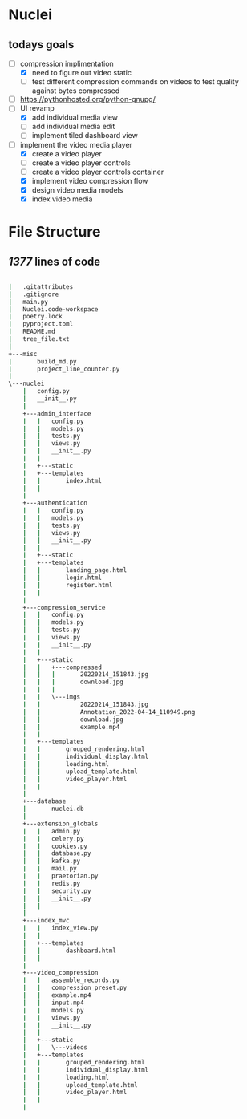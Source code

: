 # Nuclei

## todays goals

- [ ] compression implimentation
  - [x] need to figure out video static 
  - [ ] test different compression commands on videos to test quality against bytes compressed
- [ ] <https://pythonhosted.org/python-gnupg/>
- [ ] UI revamp
  - [x] add individual media view
  - [ ] add individual media edit
  - [ ] implement tiled dashboard view

- [ ] implement the video media player
  - [x] create a video player
  - [ ] create a video player controls
  - [ ] create a video player controls container
  - [x] implement video compression flow
  - [x] design video media models
  - [x] index video media

# File Structure
## *1377* lines of code  
```bat

|   .gitattributes
|   .gitignore
|   main.py
|   Nuclei.code-workspace
|   poetry.lock
|   pyproject.toml
|   README.md
|   tree_file.txt
|   
+---misc
|       build_md.py
|       project_line_counter.py
|       
\---nuclei
    |   config.py
    |   __init__.py
    |   
    +---admin_interface
    |   |   config.py
    |   |   models.py
    |   |   tests.py
    |   |   views.py
    |   |   __init__.py
    |   |   
    |   +---static
    |   +---templates
    |   |       index.html
    |   |       
    |           
    +---authentication
    |   |   config.py
    |   |   models.py
    |   |   tests.py
    |   |   views.py
    |   |   __init__.py
    |   |   
    |   +---static
    |   +---templates
    |   |       landing_page.html
    |   |       login.html
    |   |       register.html
    |   |       
    |           
    +---compression_service
    |   |   config.py
    |   |   models.py
    |   |   tests.py
    |   |   views.py
    |   |   __init__.py
    |   |   
    |   +---static
    |   |   +---compressed
    |   |   |       20220214_151843.jpg
    |   |   |       download.jpg
    |   |   |       
    |   |   \---imgs
    |   |           20220214_151843.jpg
    |   |           Annotation_2022-04-14_110949.png
    |   |           download.jpg
    |   |           example.mp4
    |   |           
    |   +---templates
    |   |       grouped_rendering.html
    |   |       individual_display.html
    |   |       loading.html
    |   |       upload_template.html
    |   |       video_player.html
    |   |       
    |           
    +---database
    |       nuclei.db
    |       
    +---extension_globals
    |   |   admin.py
    |   |   celery.py
    |   |   cookies.py
    |   |   database.py
    |   |   kafka.py
    |   |   mail.py
    |   |   praetorian.py
    |   |   redis.py
    |   |   security.py
    |   |   __init__.py
    |   |   
    |           
    +---index_mvc
    |   |   index_view.py
    |   |   
    |   +---templates
    |   |       dashboard.html
    |   |       
    |           
    +---video_compression
    |   |   assemble_records.py
    |   |   compression_preset.py
    |   |   example.mp4
    |   |   input.mp4
    |   |   models.py
    |   |   views.py
    |   |   __init__.py
    |   |   
    |   +---static
    |   |   \---videos
    |   +---templates
    |   |       grouped_rendering.html
    |   |       individual_display.html
    |   |       loading.html
    |   |       upload_template.html
    |   |       video_player.html
    |   |       
    |           

```
